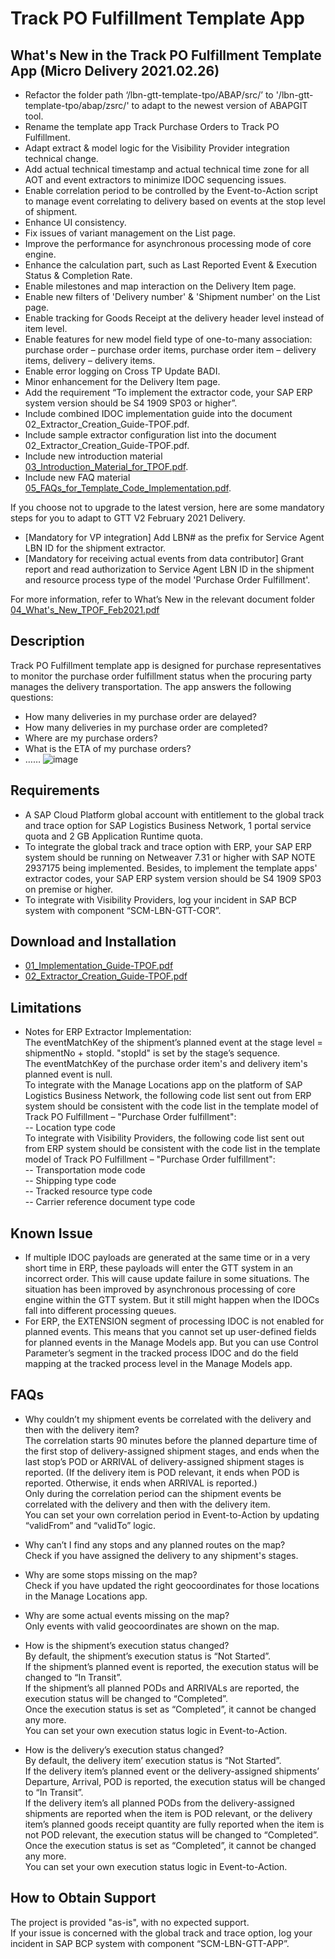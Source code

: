 # Track PO Fulfillment Template App

## What's New in the Track PO Fulfillment Template App (Micro Delivery 2021.02.26)
*	Refactor the folder path ‘/lbn-gtt-template-tpo/ABAP/src/’ to '/lbn-gtt-template-tpo/abap/zsrc/' to adapt to the newest version of ABAPGIT tool.
*	Rename the template app Track Purchase Orders to Track PO Fulfillment.
*	Adapt extract & model logic for the Visibility Provider integration technical change.
*	Add actual technical timestamp and actual technical time zone for all AOT and event extractors to minimize IDOC sequencing issues.
* Enable correlation period to be controlled by the Event-to-Action script to manage event correlating to delivery based on events at the stop level of shipment.
* Enhance UI consistency.
* Fix issues of variant management on the List page.
* Improve the performance for asynchronous processing mode of core engine.
* Enhance the calculation part, such as Last Reported Event & Execution Status & Completion Rate.
* Enable milestones and map interaction on the Delivery Item page.
* Enable new filters of 'Delivery number' & 'Shipment number' on the List page.
* Enable tracking for Goods Receipt at the delivery header level instead of item level.
* Enable features for new model field type of one-to-many association: purchase order – purchase order items, purchase order item – delivery items, delivery – delivery items.
* Enable error logging on Cross TP Update BADI.
* Minor enhancement for the Delivery Item page.
*	Add the requirement “To implement the extractor code, your SAP ERP system version should be S4 1909 SP03 or higher”.
* Include combined IDOC implementation guide into the document 02_Extractor_Creation_Guide-TPOF.pdf.
* Include sample extractor configuration list into the document 02_Extractor_Creation_Guide-TPOF.pdf.
* Include new introduction material [03_Introduction_Material_for_TPOF.pdf](https://github.com/SAP-samples/logistics-business-network-gtt-samples/blob/master/lbn-gtt-template-tpo/Documents/03_Introduction_Material_for_TPOF.pdf).
* Include new FAQ material [05_FAQs_for_Template_Code_Implementation.pdf](https://github.com/SAP-samples/logistics-business-network-gtt-samples/blob/master/lbn-gtt-template-tpo/Documents/05_FAQs_for_Template_Code_Implementation.pdf).</br>

If you choose not to upgrade to the latest version, here are some mandatory steps for you to adapt to GTT V2 February 2021 Delivery.</br>
*	[Mandatory for VP integration] Add LBN# as the prefix for Service Agent LBN ID for the shipment extractor.
*	[Mandatory for receiving actual events from data contributor] Grant report and read authorization to Service Agent LBN ID in the shipment and resource process type of the model 'Purchase Order Fulfillment'.</br>

For more information, refer to What’s New in the relevant document folder [04_What's_New_TPOF_Feb2021.pdf](https://github.com/SAP-samples/logistics-business-network-gtt-samples/blob/master/lbn-gtt-template-tpo/Documents/04_What's_New_TPOF_Feb2021.pdf) </br>


## Description
Track PO Fulfillment template app is designed for purchase representatives to monitor the purchase order fulfillment status when the procuring party manages the delivery transportation. The app answers the following questions:
* How many deliveries in my purchase order are delayed?
* How many deliveries in my purchase order are completed?
* Where are my purchase orders?
* What is the ETA of my purchase orders?
* ……
![image](https://github.com/SAP-samples/logistics-business-network-gtt-samples/blob/master/lbn-gtt-template-tpo/Documents/screenshot.png)

## Requirements
* A SAP Cloud Platform global account with entitlement to the global track and trace option for SAP Logistics Business Network, 1 portal service quota and 2 GB Application Runtime quota.
* To integrate the global track and trace option with ERP, your SAP ERP system should be running on Netweaver 7.31 or higher with SAP NOTE 2937175 being implemented. Besides, to implement the template apps' extractor codes, your SAP ERP system version should be S4 1909 SP03 on premise or higher.
* To integrate with Visibility Providers, log your incident in SAP BCP system with component “SCM-LBN-GTT-COR”.

## Download and Installation
* [01_Implementation_Guide-TPOF.pdf](https://github.com/SAP-samples/logistics-business-network-gtt-samples/blob/master/lbn-gtt-template-tpo/Documents/01_Implementation_Guide-TPOF.pdf) 
* [02_Extractor_Creation_Guide-TPOF.pdf](https://github.com/SAP-samples/logistics-business-network-gtt-samples/blob/master/lbn-gtt-template-tpo/Documents/02_Extractor_Creation_Guide-TPOF.pdf)

## Limitations
* Notes for ERP Extractor Implementation:</br>
The eventMatchKey of the shipment’s planned event at the stage level = shipmentNo + stopId. "stopId" is set by the stage’s sequence.</br>
The eventMatchKey of the purchase order item's and delivery item's planned event is null.</br>
To integrate with the Manage Locations app on the platform of SAP Logistics Business Network, the following code list sent out from ERP system should be consistent with the code list in the template model of Track PO Fulfillment – "Purchase Order fulfillment":</br>
  -- Location type code</br>
To integrate with Visibility Providers, the following code list sent out from ERP system should be consistent with the code list in the template model of Track PO Fulfillment – "Purchase Order fulfillment":</br>
  -- Transportation mode code</br>
  -- Shipping type code</br>
  -- Tracked resource type code</br>
  -- Carrier reference document type code</br>

## Known Issue
* If multiple IDOC payloads are generated at the same time or in a very short time in ERP, these payloads will enter the GTT system in an incorrect order. This will cause update failure in some situations. The situation has been improved by asynchronous processing of core engine within the GTT system. But it still might happen when the IDOCs fall into different processing queues.
* For ERP, the EXTENSION segment of processing IDOC is not enabled for planned events. This means that you cannot set up user-defined fields for planned events in the Manage Models app. But you can use Control Parameter’s segment in the tracked process IDOC and do the field mapping at the tracked process level in the Manage Models app.

## FAQs
* Why couldn’t my shipment events be correlated with the delivery and then with the delivery item?</br>
The correlation starts 90 minutes before the planned departure time of the first stop of delivery-assigned shipment stages, and ends when the last stop’s POD or ARRIVAL of delivery-assigned shipment stages is reported. (If the delivery item is POD relevant, it ends when POD is reported. Otherwise, it ends when ARRIVAL is reported.)</br>
Only during the correlation period can the shipment events be correlated with the delivery and then with the delivery item.</br>
You can set your own correlation period in Event-to-Action by updating “validFrom” and “validTo” logic.</br>

* Why can’t I find any stops and any planned routes on the map?</br>
Check if you have assigned the delivery to any shipment's stages.</br>

* Why are some stops missing on the map?</br>
Check if you have updated the right geocoordinates for those locations in the Manage Locations app.</br>

* Why are some actual events missing on the map?</br>
Only events with valid geocoordinates are shown on the map.</br>

* How is the shipment’s execution status changed?</br>
By default, the shipment’s execution status is “Not Started”.</br>
If the shipment’s planned event is reported, the execution status will be changed to “In Transit”.</br>
If the shipment’s all planned PODs and ARRIVALs are reported, the execution status will be changed to “Completed”.</br>
Once the execution status is set as “Completed”, it cannot be changed any more.</br>
You can set your own execution status logic in Event-to-Action.</br>

* How is the delivery’s execution status changed?</br>
By default, the delivery item’ execution status is “Not Started”.</br>
If the delivery item’s planned event or the delivery-assigned shipments’ Departure, Arrival, POD is reported, the execution status will be changed to “In Transit”.</br>
If the delivery item’s all planned PODs from the delivery-assigned shipments are reported when the item is POD relevant, or the delivery item’s planned goods receipt quantity are fully reported when the item is not POD relevant, the execution status will be changed to “Completed”. </br>
Once the execution status is set as “Completed”, it cannot be changed any more. </br>
You can set your own execution status logic in Event-to-Action. </br>
 
## How to Obtain Support
The project is provided "as-is", with no expected support. </br>
If your issue is concerned with the global track and trace option, log your incident in SAP BCP system with component “SCM-LBN-GTT-APP”.</br>
